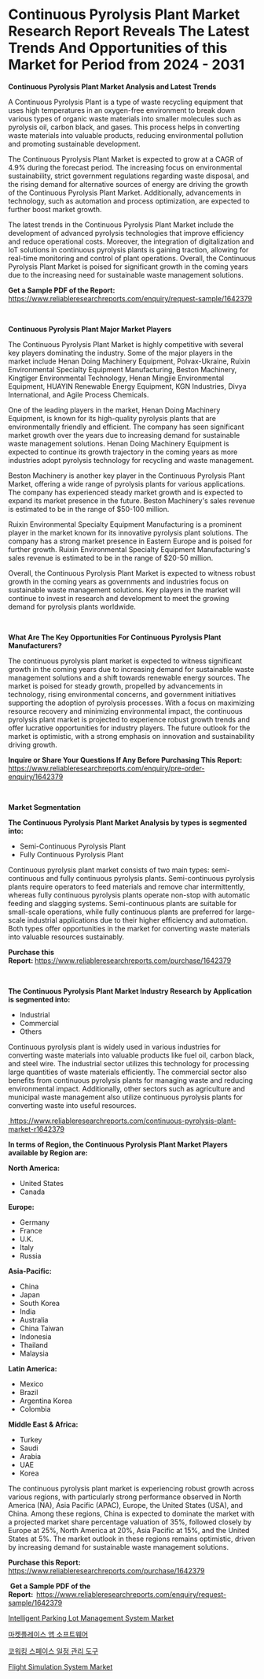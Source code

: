 <p><h1>Continuous Pyrolysis Plant Market Research Report Reveals The Latest Trends And Opportunities of this Market for Period from 2024 - 2031</h1></p><p><strong>Continuous Pyrolysis Plant Market Analysis and Latest Trends</strong></p>
<p><p>A Continuous Pyrolysis Plant is a type of waste recycling equipment that uses high temperatures in an oxygen-free environment to break down various types of organic waste materials into smaller molecules such as pyrolysis oil, carbon black, and gases. This process helps in converting waste materials into valuable products, reducing environmental pollution and promoting sustainable development.</p><p>The Continuous Pyrolysis Plant Market is expected to grow at a CAGR of 4.9% during the forecast period. The increasing focus on environmental sustainability, strict government regulations regarding waste disposal, and the rising demand for alternative sources of energy are driving the growth of the Continuous Pyrolysis Plant Market. Additionally, advancements in technology, such as automation and process optimization, are expected to further boost market growth.</p><p>The latest trends in the Continuous Pyrolysis Plant Market include the development of advanced pyrolysis technologies that improve efficiency and reduce operational costs. Moreover, the integration of digitalization and IoT solutions in continuous pyrolysis plants is gaining traction, allowing for real-time monitoring and control of plant operations. Overall, the Continuous Pyrolysis Plant Market is poised for significant growth in the coming years due to the increasing need for sustainable waste management solutions.</p></p>
<p><strong>Get a Sample PDF of the Report:&nbsp;</strong> <a href="https://www.reliableresearchreports.com/enquiry/request-sample/1642379">https://www.reliableresearchreports.com/enquiry/request-sample/1642379</a></p>
<p>&nbsp;</p>
<p><strong>Continuous Pyrolysis Plant Major Market Players</strong></p>
<p><p>The Continuous Pyrolysis Plant Market is highly competitive with several key players dominating the industry. Some of the major players in the market include Henan Doing Machinery Equipment, Polvax-Ukraine, Ruixin Environmental Specialty Equipment Manufacturing, Beston Machinery, Kingtiger Environmental Technology, Henan Mingjie Environmental Equipment, HUAYIN Renewable Energy Equipment, KGN Industries, Divya International, and Agile Process Chemicals.</p><p>One of the leading players in the market, Henan Doing Machinery Equipment, is known for its high-quality pyrolysis plants that are environmentally friendly and efficient. The company has seen significant market growth over the years due to increasing demand for sustainable waste management solutions. Henan Doing Machinery Equipment is expected to continue its growth trajectory in the coming years as more industries adopt pyrolysis technology for recycling and waste management.</p><p>Beston Machinery is another key player in the Continuous Pyrolysis Plant Market, offering a wide range of pyrolysis plants for various applications. The company has experienced steady market growth and is expected to expand its market presence in the future. Beston Machinery's sales revenue is estimated to be in the range of $50-100 million.</p><p>Ruixin Environmental Specialty Equipment Manufacturing is a prominent player in the market known for its innovative pyrolysis plant solutions. The company has a strong market presence in Eastern Europe and is poised for further growth. Ruixin Environmental Specialty Equipment Manufacturing's sales revenue is estimated to be in the range of $20-50 million.</p><p>Overall, the Continuous Pyrolysis Plant Market is expected to witness robust growth in the coming years as governments and industries focus on sustainable waste management solutions. Key players in the market will continue to invest in research and development to meet the growing demand for pyrolysis plants worldwide.</p></p>
<p>&nbsp;</p>
<p><strong>What Are The Key Opportunities For Continuous Pyrolysis Plant Manufacturers?</strong></p>
<p><p>The continuous pyrolysis plant market is expected to witness significant growth in the coming years due to increasing demand for sustainable waste management solutions and a shift towards renewable energy sources. The market is poised for steady growth, propelled by advancements in technology, rising environmental concerns, and government initiatives supporting the adoption of pyrolysis processes. With a focus on maximizing resource recovery and minimizing environmental impact, the continuous pyrolysis plant market is projected to experience robust growth trends and offer lucrative opportunities for industry players. The future outlook for the market is optimistic, with a strong emphasis on innovation and sustainability driving growth.</p></p>
<p><strong>Inquire or Share Your Questions If Any Before Purchasing This Report:</strong> <a href="https://www.reliableresearchreports.com/enquiry/pre-order-enquiry/1642379">https://www.reliableresearchreports.com/enquiry/pre-order-enquiry/1642379</a></p>
<p>&nbsp;</p>
<p><strong>Market Segmentation</strong></p>
<p><strong>The Continuous Pyrolysis Plant Market Analysis by types is segmented into:</strong></p>
<p><ul><li>Semi-Continuous Pyrolysis Plant</li><li>Fully Continuous Pyrolysis Plant</li></ul></p>
<p><p>Continuous pyrolysis plant market consists of two main types: semi-continuous and fully continuous pyrolysis plants. Semi-continuous pyrolysis plants require operators to feed materials and remove char intermittently, whereas fully continuous pyrolysis plants operate non-stop with automatic feeding and slagging systems. Semi-continuous plants are suitable for small-scale operations, while fully continuous plants are preferred for large-scale industrial applications due to their higher efficiency and automation. Both types offer opportunities in the market for converting waste materials into valuable resources sustainably.</p></p>
<p><strong>Purchase this Report:&nbsp;</strong><a href="https://www.reliableresearchreports.com/purchase/1642379">https://www.reliableresearchreports.com/purchase/1642379</a></p>
<p>&nbsp;</p>
<p><strong>The Continuous Pyrolysis Plant Market Industry Research by Application is segmented into:</strong></p>
<p><ul><li>Industrial</li><li>Commercial</li><li>Others</li></ul></p>
<p><p>Continuous pyrolysis plant is widely used in various industries for converting waste materials into valuable products like fuel oil, carbon black, and steel wire. The industrial sector utilizes this technology for processing large quantities of waste materials efficiently. The commercial sector also benefits from continuous pyrolysis plants for managing waste and reducing environmental impact. Additionally, other sectors such as agriculture and municipal waste management also utilize continuous pyrolysis plants for converting waste into useful resources.</p></p>
<p><a href="https://www.reliableresearchreports.com/continuous-pyrolysis-plant-market-r1642379">&nbsp;https://www.reliableresearchreports.com/continuous-pyrolysis-plant-market-r1642379</a></p>
<p><strong>In terms of Region, the Continuous Pyrolysis Plant Market Players available by Region are:</strong></p>
<p>
    <p> <strong> North America: </strong>
        <ul>
            <li>United States</li>
            <li>Canada</li>
        </ul>
        </p> 
    <p> <strong> Europe: </strong>
        <ul>
            <li>Germany</li>
            <li>France</li>
            <li>U.K.</li>
            <li>Italy</li>
            <li>Russia</li>
        </ul>
        </p> 
    <p> <strong> Asia-Pacific: </strong>
        <ul>
            <li>China</li>
            <li>Japan</li>
            <li>South Korea</li>
            <li>India</li>
            <li>Australia</li>
            <li>China Taiwan</li>
            <li>Indonesia</li>
            <li>Thailand</li>
            <li>Malaysia</li>
        </ul>
        </p> 
    <p> <strong> Latin America: </strong>
        <ul>
            <li>Mexico</li>
            <li>Brazil</li>
            <li>Argentina Korea</li>
            <li>Colombia</li>
        </ul>
        </p> 
    <p> <strong> Middle East & Africa: </strong>
        <ul>
            <li>Turkey</li>
            <li>Saudi</li>
            <li>Arabia</li>
            <li>UAE</li>
            <li>Korea</li>
        </ul>
    </p>
    </p>
<p><p>The continuous pyrolysis plant market is experiencing robust growth across various regions, with particularly strong performance observed in North America (NA), Asia Pacific (APAC), Europe, the United States (USA), and China. Among these regions, China is expected to dominate the market with a projected market share percentage valuation of 35%, followed closely by Europe at 25%, North America at 20%, Asia Pacific at 15%, and the United States at 5%. The market outlook in these regions remains optimistic, driven by increasing demand for sustainable waste management solutions.</p></p>
<p><strong>Purchase this Report: </strong><a href="https://www.reliableresearchreports.com/purchase/1642379">https://www.reliableresearchreports.com/purchase/1642379</a></p>
<p>&nbsp;<strong>Get a Sample PDF of the Report:&nbsp;&nbsp;</strong><a href="https://www.reliableresearchreports.com/enquiry/request-sample/1642379">https://www.reliableresearchreports.com/enquiry/request-sample/1642379</a></p>
<p><strong></strong></p>
<p><p><a href="https://github.com/changoleonlaverguenzanoexiste/Market-Research-Report-List-4/blob/main/intelligent-parking-lot-management-system-market.md">Intelligent Parking Lot Management System Market</a></p><p><a href="https://github.com/TobyKub4685/Market-Research-Report-List-2/blob/main/7222930172360.md">마켓플레이스 앱 소프트웨어</a></p><p><a href="https://github.com/nicholasellison0076890/Market-Research-Report-List-1/blob/main/8417658172361.md">코워킹 스페이스 일정 관리 도구</a></p><p><a href="https://github.com/dimitrishawkinswaynenp91rgz/Market-Research-Report-List-3/blob/main/flight-simulation-system-market.md">Flight Simulation System Market</a></p></p>